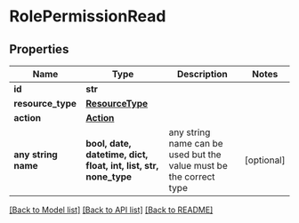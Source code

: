 # RolePermissionRead


## Properties
Name | Type | Description | Notes
------------ | ------------- | ------------- | -------------
**id** | **str** |  |
**resource_type** | [**ResourceType**](ResourceType.md) |  |
**action** | [**Action**](Action.md) |  |
**any string name** | **bool, date, datetime, dict, float, int, list, str, none_type** | any string name can be used but the value must be the correct type | [optional]

[[Back to Model list]](../README.md#documentation-for-models) [[Back to API list]](../README.md#documentation-for-api-endpoints) [[Back to README]](../README.md)
